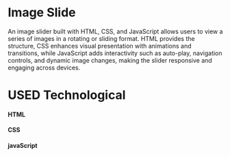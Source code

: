 # Image Slide 

An image slider built with HTML, CSS, and JavaScript allows users to view a series of images in a rotating or sliding format. HTML provides the structure, CSS enhances visual presentation with animations and transitions, while JavaScript adds interactivity such as auto-play, navigation controls, and dynamic image changes, making the slider responsive and engaging across devices.

 # USED Technological
 <div>
   <h4>HTML</h4>
   <h4>CSS</h4>
   <H4>javaScript</H4>
 </div>
